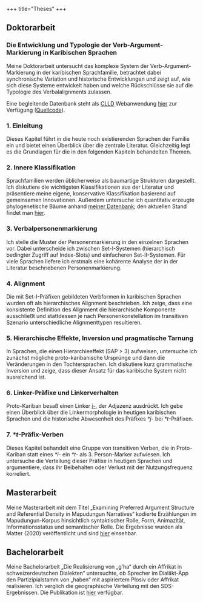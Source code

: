 +++
title="Theses"
+++

## Doktorarbeit

### Die Entwicklung und Typologie der Verb-Argument-Markierung in Karibischen Sprachen

Meine Doktorarbeit untersucht das komplexe System der Verb-Argument-Markierung in der karibischen Sprachfamilie, betrachtet dabei synchronische Variation und historische Entwicklungen und zeigt auf, wie sich diese Systeme entwickelt haben und welche Rückschlüsse sie auf die Typologie des Verbalalignments zulassen.

Eine begleitende Datenbank steht als [CLLD](https://clld.org/) Webanwendung [hier](https://cariban.clld.org/) zur Verfügung ([Quellcode](https://github.com/clld/cariban)).

### 1. Einleitung
Dieses Kapitel führt in die heute noch existierenden Sprachen der Familie ein und bietet einen Überblick über die zentrale Literatur. Gleichzeitig legt es die Grundlagen für die in den folgenden Kapiteln behandelten Themen.

### 2. Innere Klassifikation
Sprachfamilien werden üblicherweise als baumartige Strukturen dargestellt. Ich diskutiere die wichtigsten Klassifikationen aus der Literatur und präsentiere meine eigene, konservative Klassifikation basierend auf gemeinsamen Innovationen. Außerdem untersuche ich quantitativ erzeugte phylogenetische Bäume anhand [meiner Datenbank](https://cariban.clld.org); den aktuellen Stand findet man [hier](https://gitlab.com/florianmatter/cariban_phylo/).

### 3. Verbalpersonenmarkierung
Ich stelle die Muster der Personenmarkierung in den einzelnen Sprachen vor. Dabei unterscheide ich zwischen Set-I-Systemen (hierarchisch bedingter Zugriff auf Index-Slots) und einfacheren Set-II-Systemen. Für viele Sprachen liefere ich erstmals eine kohärente Analyse der in der Literatur beschriebenen Personenmarkierung.

### 4. Alignment
Die mit Set-I-Präfixen gebildeten Verbformen in karibischen Sprachen wurden oft als hierarchisches Alignment beschrieben. Ich zeige, dass eine konsistente Definition des Alignment die hierarchische Komponente ausschließt und stattdessen je nach Personenkonstellation im transitiven Szenario unterschiedliche Alignmenttypen resultieren.

### 5. Hierarchische Effekte, Inversion und pragmatische Tarnung
In Sprachen, die einen Hierarchieeffekt (SAP > 3) aufweisen, untersuche ich zunächst mögliche proto-karibanische Ursprünge und dann die Veränderungen in den Tochtersprachen. Ich diskutiere kurz grammatische Inversion und zeige, dass dieser Ansatz für das karibische System nicht ausreichend ist.

### 6. Linker-Präfixe und Linkerverhalten
Proto-Kariban besaß einen Linker [j-](https://cariban.clld.org/cognateset/link), der Adjazenz ausdrückt. Ich gebe einen Überblick über die Linkermorphologie in heutigen karibischen Sprachen und die historische Abwesenheit des Präfixes *\*j-* bei *\*t*-Präfixen.

### 7. *\*t*-Präfix-Verben
Dieses Kapitel behandelt eine Gruppe von transitiven Verben, die in Proto-Kariban statt eines *\*i-* ein *\*t-* als 3. Person-Marker aufwiesen. Ich untersuche die Verteilung dieser Präfixe in heutigen Sprachen und argumentiere, dass ihr Beibehalten oder Verlust mit der Nutzungsfrequenz korreliert.

## Masterarbeit

Meine Masterarbeit mit dem Titel „Examining Preferred Argument Structure and Referential Density in Mapudungun Narratives“ kodierte Erzählungen im Mapudungun-Korpus hinsichtlich syntaktischer Rolle, Form, Animazität, Informationsstatus und semantischer Rolle. Die Ergebnisse wurden als Matter (2020) veröffentlicht und sind [hier](/pdfs/MA_Matter.pdf) einsehbar.

## Bachelorarbeit

Meine Bachelorarbeit „Die Realisierung von „g’ha“ durch ein Affrikat in schweizerdeutschen Dialekten“ untersuchte, ob Sprecher im Dialäkt-Äpp den Partizipialstamm von „haben“ mit aspiriertem Plosiv oder Affrikat realisieren. Ich verglich die geographische Verteilung mit den SDS-Ergebnissen. Die Publikation ist [hier](/pdfs/BA_Matter.pdf) verfügbar.
